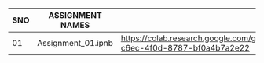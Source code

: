 |SNO| ASSIGNMENT NAMES| ASSIGNMENT LINKS|
|---|-----------------|-----------------|
|01|Assignment_01.ipnb|https://colab.research.google.com/github/sirisha5e1/rajavathsirisha/blob/main/assignments/Assignment_01.ipynb#scrollTo=e4cd5ba8-c6ec-4f0d-8787-bf0a4b7a2e22|

